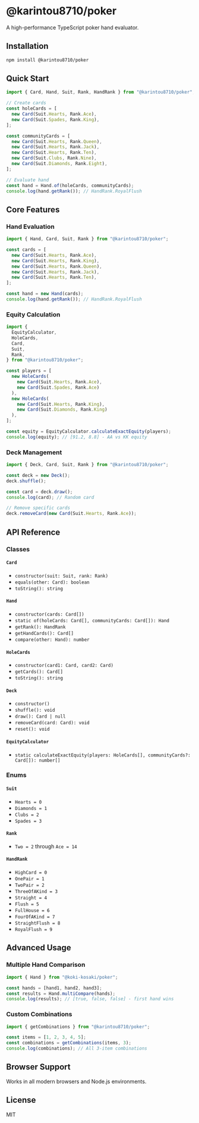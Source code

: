 # @karintou8710/poker

A high-performance TypeScript poker hand evaluator.

## Installation

```bash
npm install @karintou8710/poker
```

## Quick Start

```typescript
import { Card, Hand, Suit, Rank, HandRank } from "@karintou8710/poker";

// Create cards
const holeCards = [
  new Card(Suit.Hearts, Rank.Ace),
  new Card(Suit.Spades, Rank.King),
];

const communityCards = [
  new Card(Suit.Hearts, Rank.Queen),
  new Card(Suit.Hearts, Rank.Jack),
  new Card(Suit.Hearts, Rank.Ten),
  new Card(Suit.Clubs, Rank.Nine),
  new Card(Suit.Diamonds, Rank.Eight),
];

// Evaluate hand
const hand = Hand.of(holeCards, communityCards);
console.log(hand.getRank()); // HandRank.RoyalFlush
```

## Core Features

### Hand Evaluation

```typescript
import { Hand, Card, Suit, Rank } from "@karintou8710/poker";

const cards = [
  new Card(Suit.Hearts, Rank.Ace),
  new Card(Suit.Hearts, Rank.King),
  new Card(Suit.Hearts, Rank.Queen),
  new Card(Suit.Hearts, Rank.Jack),
  new Card(Suit.Hearts, Rank.Ten),
];

const hand = new Hand(cards);
console.log(hand.getRank()); // HandRank.RoyalFlush
```

### Equity Calculation

```typescript
import {
  EquityCalculator,
  HoleCards,
  Card,
  Suit,
  Rank,
} from "@karintou8710/poker";

const players = [
  new HoleCards(
    new Card(Suit.Hearts, Rank.Ace),
    new Card(Suit.Spades, Rank.Ace)
  ),
  new HoleCards(
    new Card(Suit.Hearts, Rank.King),
    new Card(Suit.Diamonds, Rank.King)
  ),
];

const equity = EquityCalculator.calculateExactEquity(players);
console.log(equity); // [91.2, 8.8] - AA vs KK equity
```

### Deck Management

```typescript
import { Deck, Card, Suit, Rank } from "@karintou8710/poker";

const deck = new Deck();
deck.shuffle();

const card = deck.draw();
console.log(card); // Random card

// Remove specific cards
deck.removeCard(new Card(Suit.Hearts, Rank.Ace));
```

## API Reference

### Classes

#### `Card`

- `constructor(suit: Suit, rank: Rank)`
- `equals(other: Card): boolean`
- `toString(): string`

#### `Hand`

- `constructor(cards: Card[])`
- `static of(holeCards: Card[], communityCards: Card[]): Hand`
- `getRank(): HandRank`
- `getHandCards(): Card[]`
- `compare(other: Hand): number`

#### `HoleCards`

- `constructor(card1: Card, card2: Card)`
- `getCards(): Card[]`
- `toString(): string`

#### `Deck`

- `constructor()`
- `shuffle(): void`
- `draw(): Card | null`
- `removeCard(card: Card): void`
- `reset(): void`

#### `EquityCalculator`

- `static calculateExactEquity(players: HoleCards[], communityCards?: Card[]): number[]`

### Enums

#### `Suit`

- `Hearts = 0`
- `Diamonds = 1`
- `Clubs = 2`
- `Spades = 3`

#### `Rank`

- `Two = 2` through `Ace = 14`

#### `HandRank`

- `HighCard = 0`
- `OnePair = 1`
- `TwoPair = 2`
- `ThreeOfAKind = 3`
- `Straight = 4`
- `Flush = 5`
- `FullHouse = 6`
- `FourOfAKind = 7`
- `StraightFlush = 8`
- `RoyalFlush = 9`

## Advanced Usage

### Multiple Hand Comparison

```typescript
import { Hand } from "@koki-kosaki/poker";

const hands = [hand1, hand2, hand3];
const results = Hand.multiCompare(hands);
console.log(results); // [true, false, false] - first hand wins
```

### Custom Combinations

```typescript
import { getCombinations } from "@karintou8710/poker";

const items = [1, 2, 3, 4, 5];
const combinations = getCombinations(items, 3);
console.log(combinations); // All 3-item combinations
```

## Browser Support

Works in all modern browsers and Node.js environments.

## License

MIT

